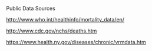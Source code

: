 Public Data Sources


http://www.who.int/healthinfo/mortality_data/en/

http://www.cdc.gov/nchs/deaths.htm

https://www.health.ny.gov/diseases/chronic/vrmdata.htm


